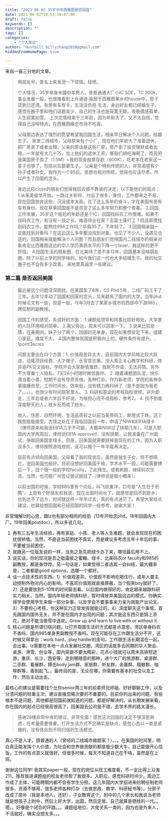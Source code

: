 ```yaml
---
title: "2021 06 02 35岁中年西雅图是否回国"
date: 2021-06-02T10:53:59-07:00
draft: false
keywords: []
description: ""
tags: []
categories: 
    - "个人笔记"
author: "Hustbill billyzhang2010@gmail.com"
hiddenFromHomePage: true

---
```


来自一亩三分地的文章。



> 用朋友号，匿名上来发泄一下烦恼。轻喷。
>
> 个人情况，35岁单身未婚中年男人，普普通通大厂小IC SDE，TC 300k，事业发展一般，也很难看到上升通道
> 独居于西雅图某乡村house中，房子贷款已还清。有房有车有卡，生活没负担
> 生活，身边好友都已结婚生子，感觉在圈子里和他们话题变少，自己的生活也是寂寞无聊。夜晚偶感孤单，人生寂寞如雪。
> 上次恋情结束于三年前，因为年龄大了，又不太自信，觉得自己没啥特点，在西雅图婚恋市场不吃香。
>
> 父母那边表达了强烈的愿望希望我回国生活，相亲早日解决个人问题，结婚生子。
> 家里二线城市，父母原来有个小厂，现在他们年龄大了准备退休，把厂房卖了或者出租，父亲的原话是这些厂房，房产卖了投资理财或者出租，一年就有大几十万，加上他们的退休工资，够我们胡吃海喝了，而且把我美国房子卖了（1.5M）+我的现金股票存款（900K），吃老本在老家这一辈子也够了，包括以后娶妻生子。
> 父亲是个特别传统的人，非常渴望有个孙子或者孙女。我作为一个85后，思想也相对传统，觉得也应该尽孝。所以产生了回国的念头。
>
> 身边比较close的朋友们觉得我回去很不靠谱的决定，以下是他们的观点：
> 1.从来美留学开始，一路过关斩将，付出了很多，身份，工作都来之不易，现在回国放弃这些，沉没成本太高。花了这么多年的奋斗，才在美国有房有车有身份。现在草草回国是不是否定了这么多年努力和整个青春。
> 2.回国工作发展，35岁这个尴尬的年龄还是个IC，回国找码农工作很难。如果不找码农工作，有没有一技之长，难道待业在家？去富士康打工？而且即使找到码农工作，能熬住996工作吗？毕竟35了，不年轻了。
> 3.回国相亲就一定能找到对象吗？在这边这么多年都没找到对象，也见了不少人，没遇见合适的。回国相亲就能解决个人问题？而且朋友们觉得国内二线城市的相亲对象肯定比西雅图这边的华人学历素质水平的下降一个level，我这样的更不好找。
> 4.回国生活的朋友圈，在北美待了差不多12年，回国基本没啥朋友圈，除了以前上学的同学啥的。如今我们这一代也大多结婚生子。我的社交圈子也不会有多少改善。
> 来地里真诚求一些建议。



### 第二篇 是否返回美国



> 最近被这个问题深深困扰。在美国呆了8年，CS Phd 5年，二线厂码工干了三年。去年12年动了回国和回家的念头，后来联系了国内的大学，当年phd时候论文有一些，但是一般，今年3月去了某家乡城市的西部中下游985，聘任制的副教授。
>
> 回国工作的感受，先说好的方面：
> 1.课题组领导和同事比较好相处，大学里的人际环境相对简单。
> 2.离父母近，周末可以回家一下。
> 3.说来比较悲情，在美期间，妹子分了两个，回国时还单身，现在如果想安定下来，组建小家庭，难度不大。
> 4.国内整体氛围是积极向上的，硬件条件有提升。. 1point3acres
>
> 问题主要出在四个方面：1. 价值观差异太大，目前国内大学风格比较大跃进，动辄项目经费、人才帽子，长官意志重。没人真正关心教学和科研，除非是PK论文指标。学院开会大家群情激昂，我默不作语，无法共情。另外不大尊重个人隐私，7天24小时随时微信轰炸。
> 2. 跟着课题团队混，快乐滴当着小弟，短期不会有导师资格，各种打杂。作为新老师，学院的各种杂事接踵而至，工作时间长，效率低，没有精力再科研了（是不是因为我老了。。。），也很少有时间陪家里人。
> 3. 科研和基金的考核指标很烦，非升即走，三年后或者六年后不好说。为啥担心完不成指标，参考2。
> 4. 找不到能深度聊天的人，故乡反而成了他乡。
>
> 收入、住房、自然环境、生活品质较之以前当美帝码工，断崖式下跌，这个我倒是能接受。古怪之处在于我临回国前一年，申请了NIW和EB1A绿卡（律师原来和我说EB1A几乎不可能，大概率NIW过了排期几年），可是入职国内大学两周后，律师说EB1A approved，没有排期，让我准备在广州面试，争取回美国拿绿卡。但是，回美国就需要辞掉我现在的工作，因为入职没多久，律师按照游戏规则，说可以拖个一年半载再决定。
>
> 目前有点倾向回美国，父母看了我的现状后，虽然是独生子女，但不想阻拦，说回美国也挺好。目前没想好回美国干啥，学术水平一般，可能需要博后一下，找个很一般的学校faculty，了此残生。或者刷题，继续码农生涯。当然，也可能广州签证面试就挂了（律师说是极小概率）。
>
> 以前出国的时候，学校BBS里有个论坛，叫飞跃重洋，口号是“人生在于折腾”，上周有个好朋友和我说，现在出国时间长了，就感觉是回不到故乡，也到达不了远方，时间就这样一年年过去，真的有点迷茫了。希望大家给点建议，也算给想回国和已经回国的同学一些参考，谢谢大家！

非常理解lz的心思，跟lz也有部分相同的经验（13年开始念phd。18年回国内大厂。19年回美postdoc）。所以多说几句。

1. 再有三五年生活经验，再有家庭、小孩、老人等人生难题，就会发现现在的困扰很矫情。当然，不是说当前困扰不真实，而是建议多考虑五年十年后的事，不要被当前困住。
2. 就跟另一位版友说的一样，当务之急先把绿卡办下来，哪怕最后用不上。
3. 说实话，你的现况是吾之砒霜彼之蜜糖。绿卡、北美码农or faculty和985的副教授，都是香饽饽。另一句话是，如果觉得二者选其一会纠结，最大概率是，二者都是good options，选哪一个都好。
4. 谈一点技术性的东西。1）价值观差异。价值观不影响吃喝住行，成年人要主动控制外物对内心的影响。不喜欢价值观就直接屏蔽，当个假笑boy就好了。2）还是要放到5-10年的时间窗去看。以后国内做得好的，肯定越来越跟科研实力相关。当然，国内年轻老师搞科研，暂时得放弃美国这边的模式。你确实得学会使用学生来做一部分杂事，以及学会不要事事亲力亲为就能产出论文。3）不要担心考核，你这种实力正常发挥就能过的。4）深度聊天这个事情，首先跟国内国外无关，并不是在国内才出现的问题；其次是这东西只是锦上添花，绝对不能当做雪中送炭。Grow up and learn to live with or without it.
5. 核心问题是所谓归宿问题。lz打开周围生活的方式都差点意思。湾区单身码农不香吗，国内985单身男副教授不香吗。现在可能存在工作跟生活分不开，这时候又得拿出：work hard，play harder的金句。工作跟生活长期混在一起，会出事。lz需要在本地一点点发展社交圈，湾区的话就多去同期的华人聚会、桌游、滑雪、创业等，国内简直不要太精彩，花点小钱就可以周末高铁短途游，重庆、长沙、西安等，走到哪随意的那种，进个大厂的旅游群、桌游群、二手群、看展群、搏击body jam群、家居群、听友群、金庸群、精酿群、咖啡群等，香到起飞。。最终目的是，无论在哪，你需要有基本的社交以及工作，然后主动出击。

最核心的建议是需要找个比你senior两三年的前辈师兄师姐，好好聊聊工作，以及分清问题的轻重主次，建议直接忽略次要的不重要的。目前你列出来的问题，有些根本不是问题，其他都是回国前就知道的问题，都是好解决的。从长期发展来看，你在国内的起点已经很高很高了，回美国去公司是不错，去学术界的路太漫长。



> 感谢28楼非常中肯的建议，非常全面！感觉这次回国的决定不够深思熟虑，在考量需要慎重。打开生活方式不足确实是缺点，感觉心态以一直是紧绷的，没有体会到不同归宿的生活模式。

真心不是人才，很普通的人（曾经的二线城市做题家？）。。。在美国的时间里，明白真正能发挥个人价值，为社会和世界做贡献的都是极少数大牛，自己能做开心恰饭，工作的有点意义就很好。但很多时候，每天不知道自己在干啥，虽然是在上班。



谢谢这位同学! 我其实paper一般，现在的岗位从找工难度看，不一定比得上沿海211，推荐我进课题组的校友老师帮了我很多。入职后，感觉科研时间少，周边工作成了主体，可能聘期内都不会有学生分担。这几年国内大学招进来的聘任制老师很多，资源不够用，很多老师各种打杂（去做思政、教学、科研秘书等）。分房子改成了房补（我是本地人，还好），子女教育这个，附中的几个家长和我说当老师就是想孩子上附中，然后上好大学，出国，然后定居。自己就算是牺牲的一代。。嗯。。好像是个闭合的环路。。。课题组地位、大佬关系一类的，因为也是外来人，干活就好，确实没想太多。。。

